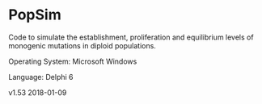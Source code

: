 # PopSim
Code to simulate the establishment, proliferation and equilibrium levels of monogenic mutations in diploid populations.

Operating System: Microsoft Windows

Language: Delphi 6

v1.53 2018-01-09



